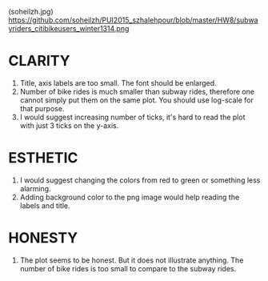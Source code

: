 (soheilzh.jpg)
https://github.com/soheilzh/PUI2015_szhalehpour/blob/master/HW8/subwayriders_citibikeusers_winter1314.png

# CLARITY
1. Title, axis labels are too small. The font should be enlarged.
2. Number of bike rides is much smaller than subway rides, therefore one cannot simply put them on the same plot. You should use log-scale for that purpose.
3. I would suggest increasing number of ticks, it's hard to read the plot with just 3 ticks on the y-axis.

# ESTHETIC
1. I would suggest changing the colors from red to green or something less alarming. 
2. Adding background color to the png image would help reading the labels and title.

# HONESTY
1. The plot seems to be honest. But it does not illustrate anything. The number of bike rides is too small to compare to the subway rides.